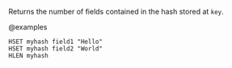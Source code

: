 Returns the number of fields contained in the hash stored at `key`.

@examples

```cli
HSET myhash field1 "Hello"
HSET myhash field2 "World"
HLEN myhash
```
